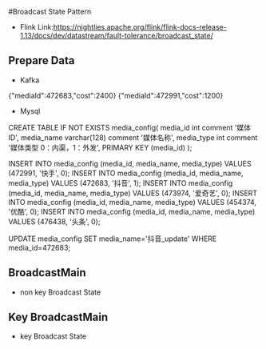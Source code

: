 #Broadcast State Pattern

 - Flink Link:https://nightlies.apache.org/flink/flink-docs-release-1.13/docs/dev/datastream/fault-tolerance/broadcast_state/

## Prepare Data
 - Kafka
 
 {"mediaId":472683,"cost":2400}
 {"mediaId":472991,"cost":1200}
 
 - Mysql
 
 CREATE TABLE IF NOT EXISTS media_config(
 	media_id int comment '媒体ID',
 	media_name varchar(128) comment '媒体名称',
 	media_type int comment '媒体类型 0：内渠，1：外发',
 	PRIMARY KEY (media_id)
 );
 
 INSERT INTO  media_config (media_id, media_name, media_type) VALUES (472991, '快手', 0);
 INSERT INTO  media_config (media_id, media_name, media_type) VALUES (472683, '抖音', 1);
 INSERT INTO  media_config (media_id, media_name, media_type) VALUES (473974, '爱奇艺', 0);
 INSERT INTO  media_config (media_id, media_name, media_type) VALUES (454374, '优酷', 0);
 INSERT INTO  media_config (media_id, media_name, media_type) VALUES (476438, '头条', 0);
 
 UPDATE media_config SET media_name='抖音_update' WHERE media_id=472683;
 
 
## BroadcastMain
 - non key Broadcast State 



## Key BroadcastMain  
 - key Broadcast State

